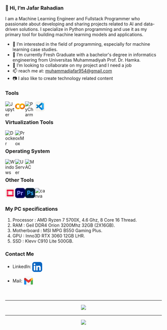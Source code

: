 ### 👋 Hi, I’m Jafar Rahadian

I am a Machine Learning Engineer and Fullstack Programmer who passionate about developing and sharing projects related to AI and data-driven solutions. I specialize in Python programming and use it as my primary tool for building machine learning models and applications.

- 👀 I’m interested in the field of programming, especially for machine learning case studies.
- 🌱 I’m currently Fresh Graduate with a bachelor's degree in informatics engineering from Universitas Muhammadiyah Prof. Dr. Hamka. 
- 💞️ I’m looking to collaborate on my project and I need a job
- 📫 reach me at: muhammadjafar954@gmail.com
- 📷 I also like to create technology related content

### Tools
<a href="https://jupyter.org/"><img align="left" alt="Jupyter" title="Jupyter" width="32px" src="https://raw.githubusercontent.com/marwin1991/profile-technology-icons/refs/heads/main/icons/jupyter_notebook.png" /></a>
<a href="https://colab.google/"><img align="left" alt="Colab" title="Colab" width="32px" src="https://raw.githubusercontent.com/lobehub/lobe-icons/refs/heads/master/packages/static-png/light/colab-color.png" /></a>
<a href="https://www.jetbrains.com/pycharm/"><img align="left" alt="PyCharm" title="PyCharm" width="32px" src="https://raw.githubusercontent.com/marwin1991/profile-technology-icons/refs/heads/main/icons/pycharm.png" /></a>
<a href="https://code.visualstudio.com/"><img align="left" alt="VSC" title="VSC" width="32px" src="https://raw.githubusercontent.com/tandpfun/skill-icons/refs/heads/main/icons/VSCode-Light.svg" /></a>
<br>
<br>

### Virtualization Tools 
<a href="https://www.docker.com"><img align="left" alt="Docker" title="Docker" width="32px" src="https://raw.githubusercontent.com/marwin1991/profile-technology-icons/refs/heads/main/icons/docker.png" /></a>
<a href="https://www.proxmox.com"><img align="left" alt="ProxMox" title="ProxMox" width="32px" src="https://raw.githubusercontent.com/loganmarchione/homelab-svg-assets/refs/heads/main/assets/proxmox.svg" /></a>
<br>
<br>

### Operating System
<a href="https://www.microsoft.com/en-us/windows?r=1"><img align="left" alt="Windows" title="Windows" width="32px" src="https://raw.githubusercontent.com/marwin1991/profile-technology-icons/refs/heads/main/icons/windows.png" /></a>
<a href="https://ubuntu.com/download/server"><img align="left" alt="UServer" title="UServer" width="32px" src="https://raw.githubusercontent.com/marwin1991/profile-technology-icons/refs/heads/main/icons/ubuntu.png" /></a>
<a href="https://www.apple.com/id/macos/macos-sequoia/"><img align="left" alt="MAC" title="MAC" width="32px" src="https://raw.githubusercontent.com/marwin1991/profile-technology-icons/refs/heads/main/icons/macos.png" /></a>
<br>
<br>

### Other Tools
<a href="https://www.openstack.org/"><img align="left" alt="Openstack" title="Openstack" width="32px" src="https://raw.githubusercontent.com/tandpfun/skill-icons/refs/heads/main/icons/OpenStack-Light.svg" /></a>
<a href="https://www.adobe.com/id_id/products/premiere.html"><img align="left" alt="Premiere" title="Premiere" width="32px" src="https://raw.githubusercontent.com/tandpfun/skill-icons/refs/heads/main/icons/Premiere.svg" /></a>
<a href="https://www.adobe.com/id_id/products/photoshop.html"><img align="left" alt="Photoshop" title="Photoshop" width="32px" src="https://raw.githubusercontent.com/tandpfun/skill-icons/refs/heads/main/icons/Photoshop.svg" /></a>
<a href="https://www.canva.com"><img align="left" alt="canva" title="canva" width="32px" src="https://raw.githubusercontent.com/marwin1991/profile-technology-icons/refs/heads/main/icons/canva.png" /></a>
<br>
<br>

### My PC specifications
1.	Processor		: AMD Ryzen 7 5700X, 4.6 Ghz, 8 Core 16 Thread.
2.	RAM		      : Geil DDR4 Orion 3200Mhz 32GB (2X16GB).
3.	Motherboard	: MSI MPG B550 Gaming Plus.
4.	GPU        	: Inno3D RTX 3060 12GB LHR.
5.	SSD		      : Klevv C910 Lite 500GB.

### Contact Me
- LinkedIn: <a href="https://www.linkedin.com/in/jafar-rahadian//"><img align="center" alt="LinkedIn" title="LinkedIn" width="32px" src="https://raw.githubusercontent.com/tandpfun/skill-icons/refs/heads/main/icons/LinkedIn.svg"/></a>

- Mail: <a href="mailto:muhammadjafar954@gmail.com"><img align="center" alt="mailto" title="mailto" width="32px" src="https://raw.githubusercontent.com/tandpfun/skill-icons/refs/heads/main/icons/Gmail-Light.svg"/></a>
<br>

-----------------------------------------------------------------------------------------
<p align="center">
<a href="https://github.com/curzedb">
  <img height="180em" src="https://github-readme-stats-eight-theta.vercel.app/api?username=curzedb&show_icons=true&include_all_commits=true&count_private=true"/>
</a>
</p>

-----------------------------------------------------------------------------------------
<p align="center">
<a href="https://github.com/curzedb">
  <img height="180em" src="https://github-readme-stats-eight-theta.vercel.app/api/top-langs/?username=curzedb&layout=compact"/>
</a>
</p>


<!---
curzedb/curzedb is a ✨ special ✨ repository because its `README.md` (this file) appears on your GitHub profile.
You can click the Preview link to take a look at your changes.
--->
